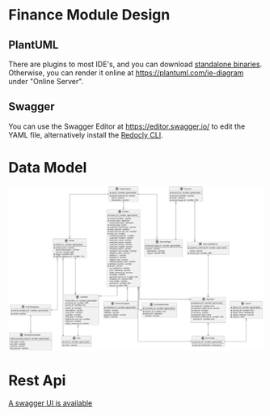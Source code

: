 # Finance Module Design

## PlantUML
There are plugins to most IDE's, and you can download [standalone binaries](https://plantuml.com/download).
Otherwise, you can render it online at https://plantuml.com/ie-diagram under "Online Server".

## Swagger
You can use the Swagger Editor at https://editor.swagger.io/ to edit the YAML file, alternatively install the [Redocly CLI](https://redocly.com/docs/cli/installation/).




# Data Model
![Data model as rendered by puml](/media/datamodel.svg)

# Rest Api
[A swagger UI is available](https://barnebys.github.io/financemoduledesign/dist)